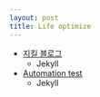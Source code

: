 ```yaml
---
layout: post
title: Life optimize
---
```


* [지킬 블로그](/posts_optimize_life/Jekyll_blog)
    - Jekyll
* [Automation test](/posts_optimize_life/TDD-Automation_test)
    - Jekyll